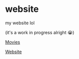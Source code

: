 # website
my website lol

(it's a work in progress alright 😭)

[Movies](https://movies.jagadarsh.dev/)

[Website](https://jagadarsh.dev/)
